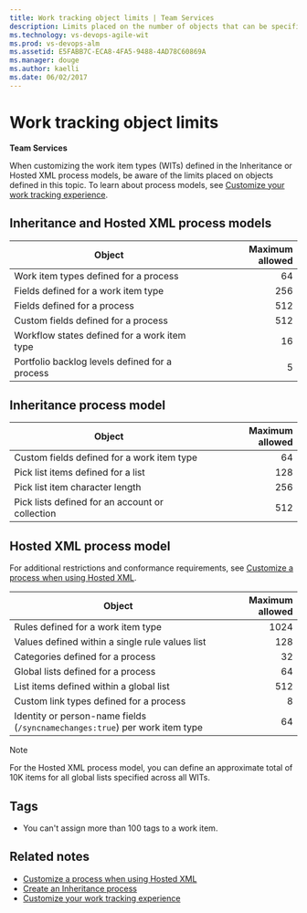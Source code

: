 ```yaml
---
title: Work tracking object limits | Team Services 
description: Limits placed on the number of objects that can be specified for the Inheritance and Hosted XML process models for Visual Studio Team Services (VSTS)
ms.technology: vs-devops-agile-wit
ms.prod: vs-devops-alm
ms.assetid: E5FABB7C-ECA8-4FA5-9488-4AD78C60869A  
ms.manager: douge
ms.author: kaelli
ms.date: 06/02/2017
---
```


# Work tracking object limits 

<b>Team Services</b> 

When customizing the work item types (WITs) defined in the Inheritance or Hosted XML process models, be aware of the limits placed on objects defined in this topic. To learn about process models, see [Customize your work tracking experience](customize-work.md).

## Inheritance and Hosted XML process models

|Object | Maximum allowed|
|-------|----------------:|
| Work item types defined for a process | 64  |
| Fields defined for a work item type | 256  |
| Fields defined for a process | 512  |
| Custom fields defined for a process | 512  |
| Workflow states defined for a work item type | 16  |
| Portfolio backlog levels defined for a process| 5  |

## Inheritance process model

|Object | Maximum allowed|
|-------|----------------:|
| Custom fields defined for a work item type | 64 | 
| Pick list items defined for a list | 128  |
| Pick list item character length | 256  |
| Pick lists defined for an account or collection | 512  |


## Hosted XML process model

For additional restrictions and conformance requirements, see [Customize a process when using Hosted XML](../import-process/customize-process.md).

|Object | Maximum allowed|
|-------|----------------:|
| Rules defined for a work item type | 1024  |
| Values defined within a single rule values list | 128  |
| Categories defined for a process | 32 | 
| Global lists defined for a process | 64  |
| List items defined within a global list | 512 | 
| Custom link types defined for a process | 8  |
| Identity or person-name fields (`/syncnamechanges:true`) per work item type | 64 |

>[!NOTE]  
>For the Hosted XML process model, you can define an approximate total of 10K items for all global lists specified across all WITs. 
 
## Tags
- You can't assign more than 100 tags to a work item.

## Related notes

- [Customize a process when using Hosted XML](../import-process/customize-process.md)
- [Create an Inheritance process](../process/manage-process.md)
- [Customize your work tracking experience](customize-work.md)